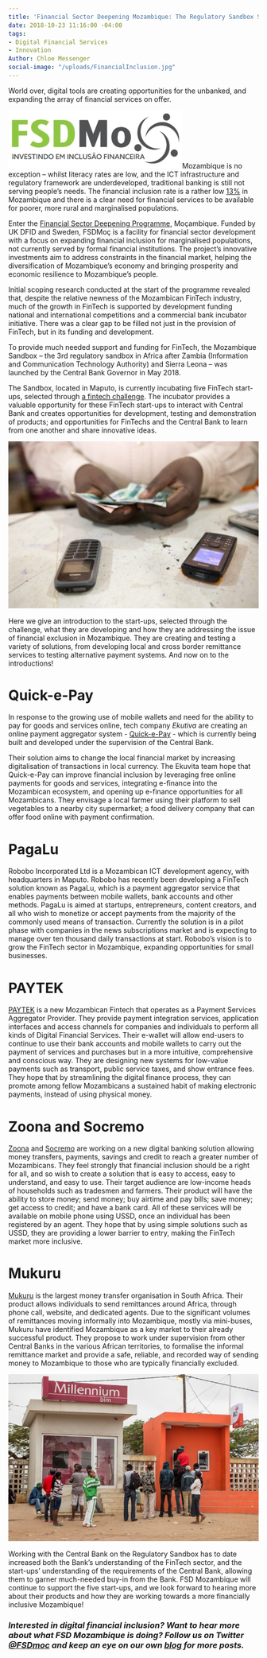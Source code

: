 ```yaml
---
title: 'Financial Sector Deepening Mozambique: The Regulatory Sandbox Start-Ups'
date: 2018-10-23 11:16:00 -04:00
tags:
- Digital Financial Services
- Innovation
Author: Chloe Messenger
social-image: "/uploads/FinancialInclusion.jpg"
---
```


World over, digital tools are creating opportunities for the unbanked, and expanding the array of financial services on offer.

![FSDM-08280e.jpg](/uploads/FSDM-08280e.jpg)Mozambique is no exception – whilst literacy rates are low, and the ICT infrastructure and regulatory framework are underdeveloped, traditional banking is still not serving people’s needs. The financial inclusion rate is a rather low [13%](https://uncdf-cdn.azureedge.net/media-manager/86055?sv=2016-05-31&sr=b&sig=aUjmuD2ZtJsftoK7ZR4O1JULKqqAETmoMlyw6sGwZAo%3D&se=2018-10-20T16%3A34%3A14Z&sp=r) in Mozambique and there is a clear need for financial services to be available for poorer, more rural and marginalised populations.

<!--more-->

Enter the [Financial Sector Deepening Programme](https://www.dai.com/our-work/projects/mozambique-financial-sector-deepening-fsdmoc), Moçambique. Funded by UK DFID and Sweden, FSDMoç is a facility for financial sector development with a focus on expanding financial inclusion for marginalised populations, not currently served by formal financial institutions. The project’s innovative investments aim to address constraints in the financial market, helping the diversification of Mozambique’s economy and bringing prosperity and economic resilience to Mozambique’s people.

Initial scoping research conducted at the start of the programme revealed that, despite the relative newness of the Mozambican FinTech industry, much of the growth in FinTech is supported by development funding national and international competitions and a commercial bank incubator initiative. There was a clear gap to be filled not just in the provision of FinTech, but in its funding and development.

To provide much needed support and funding for FinTech, the Mozambique Sandbox – the 3rd regulatory sandbox in Africa after Zambia (Information and Communication Technology Authority) and Sierra Leona – was launched by the Central Bank Governor in May 2018.

<break>

The Sandbox, located in Maputo, is currently incubating five FinTech start-ups, selected through [a fintech challenge](http://fsdmoc.com/fsdmoc-addressing-financial-sector-regulation-challenges-regulatory-sandbox-story/). The incubator provides a valuable opportunity for these FinTech start-ups to interact with Central Bank and creates opportunities for development, testing and demonstration of products; and opportunities for FinTechs and the Central Bank to learn from one another and share innovative ideas.

![phone-9b944e.jpg](/uploads/phone-9b944e.jpg)

Here we give an introduction to the start-ups, selected through the challenge, what they are developing and how they are addressing the issue of financial exclusion in Mozambique. They are creating and testing a variety of solutions, from developing local and cross border remittance services to testing alternative payment systems. And now on to the introductions!

# **Quick-e-Pay**

In response to the growing use of mobile wallets and need for the ability to pay for goods and services online, tech company *Ekutiva* are creating an online payment aggregator system - [Quick-e-Pay](http://www.quickepay.co.mz) - which is currently being built and developed under the supervision of the Central Bank.

Their solution aims to change the local financial market by increasing digitalisation of transactions in local currency. The Ekuvita team hope that Quick-e-Pay ​can improve financial inclusion by leveraging free online payments for goods and services, integrating e-finance into the Mozambican ecosystem, and opening up e-finance opportunities for all Mozambicans. They envisage a local farmer using their platform to sell vegetables to a nearby city supermarket; a food delivery company that can offer food online with payment confirmation.

# **PagaLu**

Robobo Incorporated Ltd is a Mozambican ICT development agency, with headquarters in Maputo. Robobo has recently been developing a FinTech solution known as PagaLu, which is a payment aggregator service that enables payments between mobile wallets, bank accounts and other methods. PagaLu is aimed at startups, entrepreneurs, content creators, and all who wish to monetize or accept payments from the majority of the commonly used means of transaction. Currently the solution is in a pilot phase with companies in the news subscriptions market and is expecting to manage over ten thousand daily transactions at start. Robobo’s vision is to grow the FinTech sector in Mozambique, expanding opportunities for small businesses.

# **PAYTEK**

[PAYTEK](http://paytek-africa.com) is a new Mozambican Fintech that operates as a Payment Services Aggregator Provider. They provide payment integration services, application interfaces and access channels for companies and individuals to perform all kinds of Digital Financial Services. Their e-wallet will allow end-users to continue to use their bank accounts and mobile wallets to carry out the payment of services and purchases but in a more intuitive, comprehensive and conscious way. They are designing new systems for low-value payments such as transport, public service taxes, and show entrance fees. They hope that by streamlining the digital finance process, they can promote among fellow Mozambicans a sustained habit of making electronic payments, instead of using physical money.

# **Zoona and Socremo**

[Zoona](https://ilovezoona.com/) and [Socremo](http://www.socremo.com/) are working on a new digital banking solution allowing money transfers, payments, savings and credit to reach a greater number of Mozambicans. They feel strongly that financial inclusion should be a right for all, and so wish to create a solution that is easy to access, easy to understand, and easy to use. Their target audience are low-income heads of households such as tradesmen and farmers. Their product will have the ability to store money; send money; buy airtime and pay bills; save money; get access to credit; and have a bank card. All of these services will be available on mobile phone using USSD, once an individual has been registered by an agent. They hope that by using simple solutions such as USSD, they are providing a lower barrier to entry, making the FinTech market more inclusive.

# **Mukuru**

[Mukuru](https://www.mukuru.com) is the largest money transfer organisation in South Africa. Their product allows individuals to send remittances around Africa, through phone call, website, and dedicated agents. Due to the significant volumes of remittances moving informally into Mozambique, mostly via mini-buses, Mukuru have identified Mozambique as a key market to their already successful product. They propose to work under supervision from other Central Banks in the various African territories, to formalise the informal remittance market and provide a safe, reliable, and recorded way of sending money to Mozambique to those who are typically financially excluded.

![MM.jpg](/uploads/MM.jpg)

Working with the Central Bank on the Regulatory Sandbox has to date increased both the Bank’s understanding of the FinTech sector, and the start-ups’ understanding of the requirements of the Central Bank, allowing them to garner much-needed buy-in from the Bank. FSD Mozambique will continue to support the five start-ups, and we look forward to hearing more about their products and how they are working towards a more financially inclusive Mozambique!

### *Interested in digital financial inclusion? Want to hear more about what FSD Mozambique is doing? Follow us on Twitter [@FSDmoc](https://twitter.com/fsdmoc_?lang=en) and keep an eye on our own [blog](http://fsdmoc.com/blog/) for more posts.*